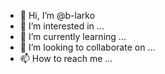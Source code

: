 - 👋 Hi, I’m @b-larko
- 👀 I’m interested in ...
- 🌱 I’m currently learning ...
- 💞️ I’m looking to collaborate on ...
- 📫 How to reach me ...

<!---
b-larko/b-larko is a ✨ special ✨ repository because its `README.md` (this file) appears on your GitHub profile.
You can click the Preview link to take a look at your changes.
--->
